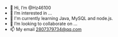 - 👋 Hi, I’m @Hz46100
- 👀 I’m interested in ...
- 🌱 I'm currently learning Java, MySQL and node.js.
- 💞️ I’m looking to collaborate on ...
- 📫 My email 2807379734@qq.com
